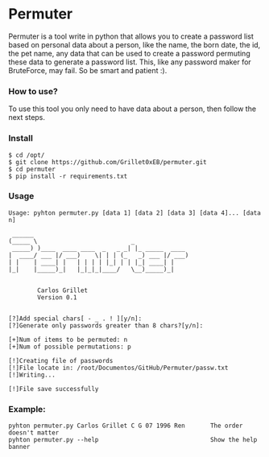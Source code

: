 # Permuter

Permuter is a tool write in python that allows you to create a password list based
on personal data about a person, like the name, the born date, the id, the pet name, any data that can be used to create a password permuting these data to generate a password list. This, like any password maker for BruteForce, may fail. So be smart and patient :).

### How to use?

To use this tool you only need to have data about a person, then follow the next steps.

### Install

```
$ cd /opt/
$ git clone https://github.com/Grillet0xEB/permuter.git
$ cd permuter
$ pip install -r requirements.txt
```
### Usage
```
Usage: pyhton permuter.py [data 1] [data 2] [data 3] [data 4]... [data n]

 ______                                           
(_____ \                          _               
 _____) )____  ____ ____  _   _ _| |_ _____  ____ 
|  ____/ ___ |/ ___)    \| | | (_   _) ___ |/ ___)
| |    | ____| |   | | | | |_| | | |_| ____| |    
|_|    |_____)_|   |_|_|_|____/   \__)_____)_|    
                                                  

		Carlos Grillet
		Version 0.1


[?]Add special chars[ - _ . ! ][y/n]:
[?]Generate only passwords greater than 8 chars?[y/n]:

[+]Num of items to be permuted: n
[+]Num of possible permutations: p

[!]Creating file of passwords
[!]File locate in: /root/Documentos/GitHub/Permuter/passw.txt
[!]Writing...

[!]File save successfully
```

### Example:
```
pyhton permuter.py Carlos Grillet C G 07 1996 Ren       The order doesn't matter
pyhton permuter.py --help                               Show the help banner 
```
